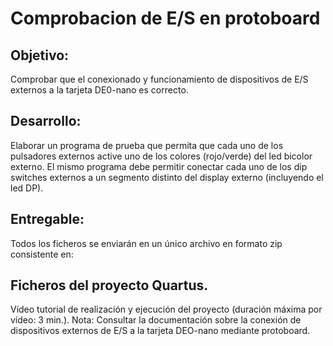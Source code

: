 
# Comprobacion de E/S en protoboard

## Objetivo: 

Comprobar que el conexionado y funcionamiento de dispositivos de E/S externos a la tarjeta DE0-nano es correcto.

## Desarrollo: 

Elaborar un programa de prueba que permita que cada uno de los pulsadores externos active uno de los colores (rojo/verde) del led bicolor externo. El mismo programa debe permitir conectar cada uno de los dip switches externos a un segmento distinto del display externo (incluyendo el led DP).

## Entregable: 

Todos los ficheros se enviarán en un único archivo en formato zip consistente en:

## Ficheros del proyecto Quartus.

Vídeo tutorial de realización y ejecución del proyecto (duración máxima por vídeo: 3 min.).
Nota: Consultar la documentación sobre la conexión de dispositivos externos de E/S a la tarjeta DEO-nano mediante protoboard.